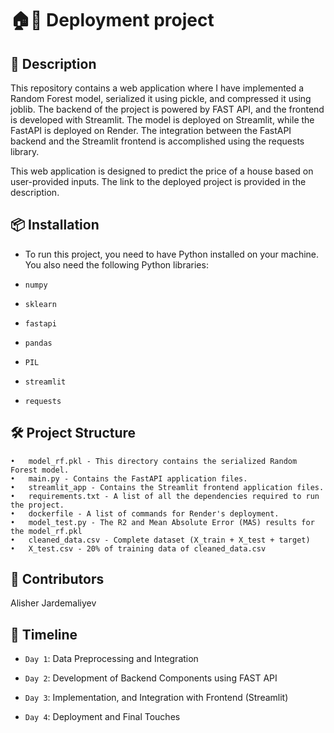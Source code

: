 # 🏠🏢 Deployment project

## 📜 Description


This repository contains a web application where I have implemented a Random Forest model, serialized it using pickle, 
and compressed it using joblib. The backend of the project is powered by FAST API, and the frontend is developed with Streamlit.
The model is deployed on Streamlit, while the FastAPI is deployed on Render. The integration between the FastAPI backend 
and the Streamlit frontend is accomplished using the requests library. 

This web application is designed to predict the price of a house based on user-provided inputs. 
The link to the deployed project is provided in the description.



## 📦 Installation
 
- To run this project, you need to have Python installed on your machine.
  You also need the following Python libraries:

- `numpy`

- `sklearn`

- `fastapi`

- `pandas`

- `PIL`

- `streamlit`

- `requests`


## 🛠️ Project Structure

	•	model_rf.pkl - This directory contains the serialized Random Forest model.
	•	main.py - Contains the FastAPI application files.
	•	streamlit_app - Contains the Streamlit frontend application files.
	•	requirements.txt - A list of all the dependencies required to run the project.
	•	dockerfile - A list of commands for Render's deployment.
	•	model_test.py - The R2 and Mean Absolute Error (MAS) results for the model_rf.pkl
	•	cleaned_data.csv - Complete dataset (X_train + X_test + target)
	•	X_test.csv - 20% of training data of cleaned_data.csv 



## 👥 Contributors

Alisher Jardemaliyev 


## 📅 Timeline

- `Day 1`: Data Preprocessing and Integration

- `Day 2`: Development of Backend Components using FAST API

- `Day 3`: Implementation, and Integration with Frontend (Streamlit)

- `Day 4`: Deployment and Final Touches